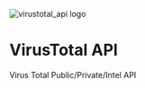 ![virustotal_api logo](https://raw.githubusercontent.com/blacktop/virustotal_api/master/doc/logo.png)

VirusTotal API
==============

Virus Total Public/Private/Intel API
